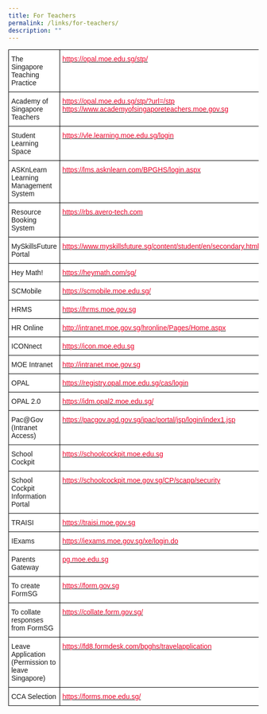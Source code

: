 ```yaml
---
title: For Teachers
permalink: /links/for-teachers/
description: ""
---
```

<style type="text/css">
.tg  {border-collapse:collapse;border-spacing:0;}
.tg td{border-color:black;border-style:solid;border-width:1px;font-family:Arial, sans-serif;font-size:14px;
  overflow:hidden;padding:10px 5px;word-break:normal;}
.tg th{border-color:black;border-style:solid;border-width:1px;font-family:Arial, sans-serif;font-size:14px;
  font-weight:normal;overflow:hidden;padding:10px 5px;word-break:normal;}
.tg .tg-oe3z{background-color:#FFF;color:#EB0028;text-align:left;vertical-align:top}
.tg .tg-zr06{background-color:#FFF;text-align:left;vertical-align:middle}
.tg .tg-ktyi{background-color:#FFF;text-align:left;vertical-align:top}
</style>
<table class="tg">
<thead>
  <tr>
    <th class="tg-zr06">The Singapore Teaching Practice</th>
    <th class="tg-oe3z"><a href="https://opal.moe.edu.sg/stp/"><span style="text-decoration:none;color:#EB0028">https://opal.moe.edu.sg/stp/</span></a><br></th>
  </tr>
</thead>
<tbody>
  <tr>
    <td class="tg-zr06">Academy of Singapore Teachers</td>
    <td class="tg-oe3z"><a href="https://opal.moe.edu.sg/stp/?url=/stp"><span style="text-decoration:none;color:#EB0028">https://opal.moe.edu.sg/stp/?url=/stp</span></a> <a href="https://www.academyofsingaporeteachers.moe.gov.sg/"><span style="text-decoration:none;color:#EB0028">https://www.academyofsingaporeteachers.moe.gov.sg</span></a></td>
  </tr>
  <tr>
    <td class="tg-zr06">Student Learning Space</td>
    <td class="tg-oe3z"><a href="https://vle.learning.moe.edu.sg/login"><span style="text-decoration:none;color:#EB0028">https://vle.learning.moe.edu.sg/login</span></a></td>
  </tr>
  <tr>
    <td class="tg-zr06">ASKnLearn Learning Management System</td>
    <td class="tg-oe3z"><a href="https://lms.asknlearn.com/BPGHS/login.aspx"><span style="text-decoration:none;color:#EB0028">https://lms.asknlearn.com/BPGHS/login.aspx</span></a></td>
  </tr>
  <tr>
    <td class="tg-zr06">Resource Booking System </td>
    <td class="tg-oe3z"><a href="https://u8308153.ct.sendgrid.net/ls/click?upn=E-2FIsRsv7g6xSq8dAl9lUnL8OPsoY10GgNbu0ly4V8foRFAuW1wDXiiHWNS1l86YaNUFM_-2Fxi6Ffnb4uYCXyji-2F87eg8RwkHa7NOvGomsj5FrSiRbbyxKAP9EAcIlpHrMngxK6z648IcZdPA8M-2F-2BEQVA5FLtWIDUV3DGXRBMpQJ0fSuW-2FlykpUuLZf2ev33VvKrVEMvSTYJb0WXuBkZxOiQrjW25uYsZpF6J1dMmdjCniVRvbfCMBQgXxbT3oNixrwlO-2Fj-2Bw8-2FTRuYVjxYNLA5XHW-2FUcVZRqvEBZNg5x4YszY63-2FI-3D"><span style="text-decoration:none;color:#EB0028">https://rbs.avero-tech.com</span></a> </td>
  </tr>
  <tr>
    <td class="tg-zr06">MySkillsFuture Portal</td>
    <td class="tg-oe3z"><a href="https://www.myskillsfuture.sg/content/student/en/secondary.html"><span style="text-decoration:none;color:#EB0028">https://www.myskillsfuture.sg/content/student/en/secondary.html</span></a></td>
  </tr>
  <tr>
    <td class="tg-zr06">Hey Math!</td>
    <td class="tg-oe3z"><a href="https://heymath.com/sg/"><span style="text-decoration:none;color:#EB0028">https://heymath.com/sg/</span></a></td>
  </tr>
  <tr>
    <td class="tg-zr06">SCMobile</td>
    <td class="tg-oe3z"><a href="https://scmobile.moe.edu.sg/"><span style="text-decoration:none;color:#EB0028">https://scmobile.moe.edu.sg/</span></a></td>
  </tr>
  <tr>
    <td class="tg-zr06">HRMS</td>
    <td class="tg-oe3z"><a href="https://hrms.moe.gov.sg/"><span style="text-decoration:none;color:#EB0028">https://hrms.moe.gov.sg</span></a></td>
  </tr>
  <tr>
    <td class="tg-zr06">HR Online</td>
    <td class="tg-oe3z"><a href="http://intranet.moe.gov.sg/hronline/Pages/Home.aspx"><span style="text-decoration:none;color:#EB0028">http://intranet.moe.gov.sg/hronline/Pages/Home.aspx</span></a></td>
  </tr>
  <tr>
    <td class="tg-zr06">ICONnect</td>
    <td class="tg-oe3z"><a href="https://icon.moe.edu.sg/"><span style="text-decoration:none;color:#EB0028">https://icon.moe.edu.sg</span></a></td>
  </tr>
  <tr>
    <td class="tg-zr06">MOE Intranet</td>
    <td class="tg-oe3z"><a href="http://intranet.moe.gov.sg/"><span style="text-decoration:none;color:#EB0028">http://intranet.moe.gov.sg</span></a></td>
  </tr>
  <tr>
    <td class="tg-zr06">OPAL</td>
    <td class="tg-oe3z"><a href="https://registry.opal.moe.edu.sg/cas/login"><span style="text-decoration:none;color:#EB0028">https://registry.opal.moe.edu.sg/cas/login</span></a></td>
  </tr>
  <tr>
    <td class="tg-zr06">OPAL 2.0 </td>
    <td class="tg-oe3z"><a href="https://idm.opal2.moe.edu.sg/account/login?returnUrl=%2Fconnect%2Fauthorize%2Fcallback%3Fresponse_type%3Dcode%26client_id%3DOpal2WebApp%26state%3DNbq8NWdUn5GHENVG9Kn6abxIxHEC35_yK-1PloePjyiJI%26redirect_uri%3Dhttps%253A%252F%252Fwww.opal2.moe.edu.sg%252Fapp%252Findex.html%26scope%3Dprofile%2520cxprofile%2520openid%2520cxDomainInternalApi%26code_challenge%3D8TSUb_oLP7KFVoyxYtuXSlvFsqdM3xR-jCW2H4WPXvU%26code_challenge_method%3DS256%26nonce%3DNbq8NWdUn5GHENVG9Kn6abxIxHEC35_yK-1PloePjyiJI#"><span style="text-decoration:none;color:#EB0028">https://idm.opal2.moe.edu.sg/</span></a>  </td>
  </tr>
  <tr>
    <td class="tg-zr06">Pac@Gov (Intranet Access)</td>
    <td class="tg-oe3z"><a href="https://pacgov.agd.gov.sg/ipac/portal/jsp/login/index1.jsp"><span style="text-decoration:none;color:#EB0028">https://pacgov.agd.gov.sg/ipac/portal/jsp/login/index1.jsp</span></a></td>
  </tr>
  <tr>
    <td class="tg-zr06">School Cockpit</td>
    <td class="tg-oe3z"><a href="https://schoolcockpit.moe.edu.sg/"><span style="text-decoration:none;color:#EB0028">https://schoolcockpit.moe.edu.sg</span></a></td>
  </tr>
  <tr>
    <td class="tg-zr06">School Cockpit Information Portal</td>
    <td class="tg-ktyi"><a href="https://schoolcockpit.moe.gov.sg/CP/scapp/security"><span style="text-decoration:none;color:#EB0028">https://schoolcockpit.moe.gov.sg/CP/scapp/security</span></a> </td>
  </tr>
  <tr>
    <td class="tg-zr06">TRAISI</td>
    <td class="tg-oe3z"><a href="https://traisi.moe.gov.sg/"><span style="text-decoration:none;color:#EB0028">https://traisi.moe.gov.sg</span></a></td>
  </tr>
  <tr>
    <td class="tg-zr06">IExams</td>
    <td class="tg-oe3z"><a href="https://iexams.moe.gov.sg/xe/login.do"><span style="text-decoration:none;color:#EB0028">https://iexams.moe.gov.sg/xe/login.do</span></a></td>
  </tr>
  <tr>
    <td class="tg-zr06">Parents Gateway </td>
    <td class="tg-oe3z"><a href="http://pg.moe.edu.sg/"><span style="text-decoration:none;color:#EB0028">pg.moe.edu.sg</span></a></td>
  </tr>
  <tr>
    <td class="tg-zr06">To create FormSG</td>
    <td class="tg-oe3z"><a href="https://form.gov.sg/"><span style="text-decoration:none;color:#EB0028">https://form.gov.sg</span></a></td>
  </tr>
  <tr>
    <td class="tg-zr06">To collate responses from FormSG</td>
    <td class="tg-oe3z"><a href="https://collate.form.gov.sg/"><span style="text-decoration:none;color:#EB0028">https://collate.form.gov.sg/</span></a></td>
  </tr>
  <tr>
    <td class="tg-zr06">Leave Application (Permission to leave Singapore)</td>
    <td class="tg-oe3z"><a href="https://fd8.formdesk.com/bpghs/travelapplication"><span style="text-decoration:none;color:#EB0028">https://fd8.formdesk.com/bpghs/travelapplication</span></a></td>
  </tr>
  <tr>
    <td class="tg-zr06"> CCA Selection</td>
    <td class="tg-oe3z"><a href="https://forms.moe.edu.sg/"><span style="text-decoration:none;color:#EB0028">https://forms.moe.edu.sg/</span></a>  </td>
  </tr>
</tbody>
</table>